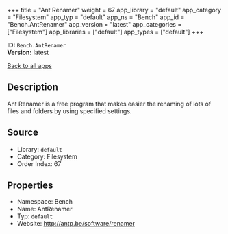 ﻿+++
title = "Ant Renamer"
weight = 67
app_library = "default"
app_category = "Filesystem"
app_typ = "default"
app_ns = "Bench"
app_id = "Bench.AntRenamer"
app_version = "latest"
app_categories = ["Filesystem"]
app_libraries = ["default"]
app_types = ["default"]
+++

**ID:** `Bench.AntRenamer`  
**Version:** latest  
<!--more-->

[Back to all apps](/apps/)

## Description
Ant Renamer is a free program that makes easier the renaming of lots of files and folders
by using specified settings.

## Source

* Library: `default`
* Category: Filesystem
* Order Index: 67

## Properties

* Namespace: Bench
* Name: AntRenamer
* Typ: `default`
* Website: <http://antp.be/software/renamer>


